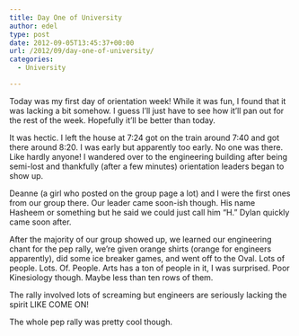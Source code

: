 ```yaml
---
title: Day One of University
author: edel
type: post
date: 2012-09-05T13:45:37+00:00
url: /2012/09/day-one-of-university/
categories:
  - University

---
```

Today was my first day of orientation week! While it was fun, I found that it was lacking a bit somehow. I guess I&#8217;ll just have to see how it&#8217;ll pan out for the rest of the week. Hopefully it&#8217;ll be better than today.

It was hectic. I left the house at 7:24 got on the train around 7:40 and got there around 8:20. I was early but apparently too early. No one was there. Like hardly anyone! I wandered over to the engineering building after being semi-lost and thankfully (after a few minutes) orientation leaders began to show up.

Deanne (a girl who posted on the group page a lot) and I were the first ones from our group there. Our leader came soon-ish though. His name Hasheem or something but he said we could just call him &#8220;H.&#8221; Dylan quickly came soon after.

After the majority of our group showed up, we learned our engineering chant for the pep rally, we&#8217;re given orange shirts (orange for engineers apparently), did some ice breaker games, and went off to the Oval. Lots of people. Lots. Of. People. Arts has a ton of people in it, I was surprised. Poor Kinesiology though. Maybe less than ten rows of them.

The rally involved lots of screaming but engineers are seriously lacking the spirit LIKE COME ON!

The whole pep rally was pretty cool though.

<ol class="footnote">
</ol>